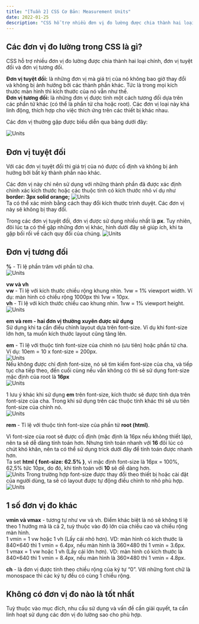 ```yaml
---
title: "[Tuần 2] CSS Cơ Bản: Measurement Units"
date: 2022-01-25
description: "CSS hỗ trợ nhiều đơn vị đo lường được chia thành hai loại chính, là đơn vị tuyệt đối và đơn vị tương đối."
---
```


## Các đơn vị đo lường trong CSS là gì?

CSS hỗ trợ nhiều đơn vị đo lường được chia thành hai loại chính, đơn vị tuyệt đối và đơn vị tương đối.

**Đơn vị tuyệt đối:** là những đơn vị mà giá trị của nó không bao giờ thay đổi và không bị ảnh hưởng bởi các thành phần khác. Tức là trong mọi kích thước màn hình thì kích thước của nó vẫn như thế.\
**Đơn vị tương đối:** là những đơn vị được tính một cách tương đối dựa trên các phần tử khác (có thể là phần tử cha hoặc root). Các đơn vị loại này khá linh động, thích hợp cho việc thích ứng trên các thiết bị khác nhau.

Các đơn vị thường gặp được biểu diễn qua bảng dưới đây:

![Units](/images/units.png)

## Đơn vị tuyệt đối

Với các đơn vị tuyệt đối thì giá trị của nó được cố định và không bị ảnh hưởng bởi bất kỳ thành phần nào khác.

Các đơn vị này chỉ nên sử dụng với những thành phần đã được xác định chính xác kích thước hoặc các thuộc tính có kích thước nhỏ ví dụ như **border: 3px solid orange;**
![Units](/images/px.png)\
Ta có thể xác mình bằng cách thay đổi kích thước trình duyệt. Các đơn vị này sẽ không bị thay đổi.

Trong các đơn vị tuyệt đối, đơn vị được sử dụng nhiều nhất là **px**. Tuy nhiên, đôi lúc ta có thể gặp những đơn vị khác, hình dưới đây sẽ giúp ích, khi ta gặp bối rối về cách quy đổi của chúng.
![Units](/images/units2.jpg)

## Đơn vị tương đối

**%** - Tỉ lệ phần trăm với phần tử cha.\
![Units](/images/percent.gif)

**vw và vh**\
**vw** - Tỉ lệ với kích thước chiều rộng khung nhìn. 1vw = 1% viewport width. Ví dụ: màn hình có chiều rộng 1000px thì 1vw = 10px.\
**vh** - Tỉ lệ với kích thước chiều cao khung nhìn. 1vw = 1% viewport height.\
![Units](/images/vwvh.gif)

**em và rem - hai đơn vị thường xuyên được sử dụng**\
Sử dụng khi ta cần điều chỉnh layout dựa trên font-size. Ví dụ khi font-size lớn hơn, ta muốn kích thước layout cũng tăng lên.

**em** - Tỉ lệ với thuộc tính font-size của chính nó (ưu tiên) hoặc phần tử cha.\
Ví dụ: 10em = 10 x font-size = 200px.\
![Units](/images/em1.png)\
Nếu không được chỉ định font-size, nó sẽ tìm kiếm font-size của cha, và tiếp tục cha tiếp theo, đến cuối cùng nếu vẫn không có thì sẽ sử dụng font-size mặc định của root là **16px** \
![Units](/images/em2.png)

1 lưu ý khác khi sử dụng **em** trên font-size, kích thước sẽ được tính dựa trên font-size của cha. Trong khi sử dụng trên các thuộc tính khác thì sẽ ưu tiên font-size của chính nó.\
![Units](/images/em3.png)

**rem** - Tỉ lệ với thuộc tính font-size của phần tử **root (html)**.

Vì font-size của root sẽ được cố định (mặc định là 16px nếu không thiết lập), nên ta sẽ dễ dàng tính toán hơn. Nhưng tính toán nhanh với **16** đôi lúc có chút khó khăn, nên ta có thể sử dụng trick dưới đây để tính toán được nhanh hơn.\
Ta set **html { font-size: 62.5% }**, vì mặc định font-size là 16px = 100%, 62,5% tức 10px, do đó, khi tính toán với **10** sẽ dễ dàng hơn.\
![Units](/images/rem.png)
Trong trường hợp font-size được thay đổi theo thiết bị hoặc cài đặt của người dùng, ta sẽ có layout được tự động điều chỉnh to nhỏ phù hợp.
![Units](/images/rem2.png)

## 1 số đơn vị đo khác

**vmin và vmax** - tương tự như vw và vh. Điểm khác biệt là nó sẽ không tỉ lệ theo 1 hướng mà là cả 2, tuỳ thuộc vào độ lớn của chiều cao và chiều rộng màn hình.\
1 vmin = 1 vw hoặc 1 vh (Lấy cái nhỏ hơn). VD: màn hình có kích thước là 840×640 thì 1 vmin = 6.4px, nếu màn hình là 360×480 thì 1 vmin = 3.6px.\
1 vmax = 1 vw hoặc 1 vh (Lấy cái lớn hơn). VD: màn hình có kích thước là 840×640 thì 1 vmin = 8.4px, nếu màn hình là 360×480 thì 1 vmin = 4.8px.

**ch** - là đơn vị được tính theo chiều rộng của ký tự “0”. Với những font chữ là monospace thì các ký tự đều có cùng 1 chiều rộng.

## Không có đơn vị đo nào là tốt nhất

Tuỳ thuộc vào mục đích, nhu cầu sử dụng và vấn đề cần giải quyết, ta cần linh hoạt sử dụng các đơn vị đo lường sao cho phù hợp.
